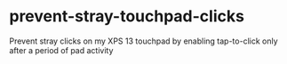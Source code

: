 # prevent-stray-touchpad-clicks
Prevent stray clicks on my XPS 13 touchpad by enabling tap-to-click only after a period of pad activity

